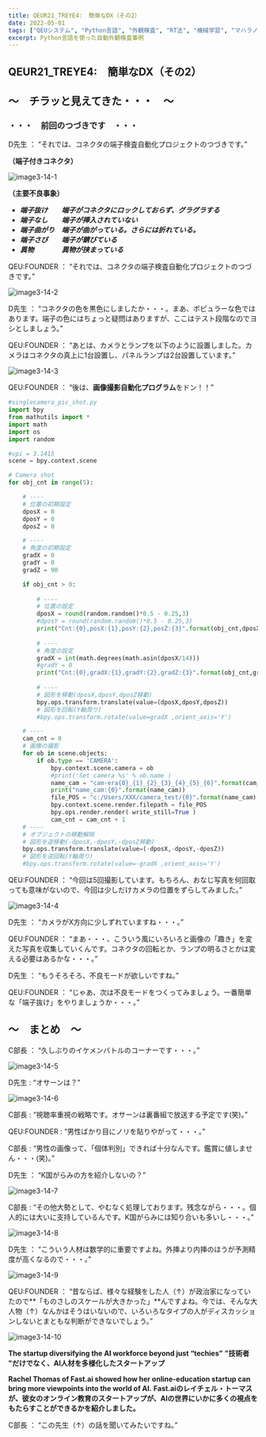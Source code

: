 ```yaml
---
title: QEUR21_TREYE4:　簡単なDX（その2）
date: 2022-05-01
tags: ["QEUシステム", "Python言語", "外観検査", "RT法", "機械学習", "マハラノビス距離", "DX", "Blender"]
excerpt: Python言語を使った自動外観検査事例
---
```


## QEUR21_TREYE4:　簡単なDX（その2）

## ～　チラッと見えてきた・・・　～

### ・・・　前回のつづきです　・・・

D先生 ： “それでは、コネクタの端子検査自動化プロジェクトのつづきです。”

**（端子付きコネクタ）**

![image3-14-1](/2022-05-01-QEUR21_TREYE4/image3-14-1.jpg)

**（主要不良事象）**

- ***端子抜け　　端子がコネクタにロックしておらず、グラグラする***
- ***端子なし　　端子が挿入されていない***
- ***端子曲がり　端子が曲がっている。さらには折れている。***
- ***端子さび　　端子が錆びている***
- ***異物　　　　異物が挟まっている***

QEU:FOUNDER ： “それでは、コネクタの端子検査自動化プロジェクトのつづきです。”

![image3-14-2](/2022-05-01-QEUR21_TREYE4/image3-14-2.jpg)

D先生 ： “コネクタの色を黒色にしましたか・・・。まあ、ポピュラーな色ではあります。端子の色にはちょっと疑問はありますが、ここはテスト段階なのでヨシとしましょう。”

QEU:FOUNDER ： “あとは、カメラとランプを以下のように設置しました。カメラはコネクタの真上に1台設置し、パネルランプは2台設置しています。”

![image3-14-3](/2022-05-01-QEUR21_TREYE4/image3-14-3.jpg)

QEU:FOUNDER ： “後は、**画像撮影自動化プログラム**をドン！！”

```python
#singlecamera_pic_shot.py 
import bpy
from mathutils import *
import math
import os
import random

#vpi = 3.1415
scene = bpy.context.scene

# Camera shot
for obj_cnt in range(5):

    # ----
    # 位置の初期設定
    dposX = 0
    dposY = 0
    dposZ = 0

    # ----
    # 角度の初期設定
    gradX = 0
    gradY = 0
    gradZ = 90

    if obj_cnt > 0:
    
        # ----
        # 位置の設定
        dposX = round(random.random()*0.5 - 0.25,3)
        #dposY = round(random.random()*0.5 - 0.25,3)
        print("Cnt:{0},posX:{1},posY:{2},posZ:{3}".format(obj_cnt,dposX,dposY,dposZ))
    
        # ----
        # 角度の設定
        gradX = int(math.degrees(math.asin(dposX/14)))
        #gradY = 0
        print("Cnt:{0},gradX:{1},gradY:{2},gradZ:{3}".format(obj_cnt,gradX,gradY,gradZ))
    
        # ----
        # 図形を移動(dposX,dposY,dposZ移動)
        bpy.ops.transform.translate(value=(dposX,dposY,dposZ))
        # 図形を回転(Y軸周り)
        #bpy.ops.transform.rotate(value=gradX ,orient_axis='Y')

    # ----
    cam_cnt = 0
    # 画像の撮影
    for ob in scene.objects:
        if ob.type == 'CAMERA':
            bpy.context.scene.camera = ob
            #print('Set camera %s' % ob.name )
            name_cam = "cam-era{0}_{1}_{2}_{3}_{4}_{5}_{6}".format(cam_cnt,gradX,gradY,gradZ,dposX,dposY,dposZ)
            print("name_cam:{0}".format(name_cam))
            file_POS = "c:/Users/XXX/camera_test/{0}".format(name_cam)
            bpy.context.scene.render.filepath = file_POS
            bpy.ops.render.render( write_still=True )
            cam_cnt = cam_cnt + 1
    # ----
    # オブジェクトの移動解除
    # 図形を逆移動(-dposX,-dposY,-dposZ移動)
    bpy.ops.transform.translate(value=(-dposX,-dposY,-dposZ))
    # 図形を逆回転(Y軸周り)
    #bpy.ops.transform.rotate(value=-gradX ,orient_axis='Y')

```

QEU:FOUNDER ： “今回は5回撮影しています。もちろん、おなじ写真を何回取っても意味がないので、今回は少しだけカメラの位置をずらしてみました。”

![image3-14-4](/2022-05-01-QEUR21_TREYE4/image3-14-4.jpg)

D先生 ： “カメラがX方向に少しずれていますね・・・。”

QEU:FOUNDER ： “まあ・・・、こういう風にいろいろと画像の「趣き」を変えた写真を収集していくんです。コネクタの回転とか、ランプの明るさとかは変える必要はあるかな・・・。”

D先生 ： “もうそろそろ、不良モードが欲しいですね。”

QEU:FOUNDER ： “じゃあ、次は不良モードをつくってみましょう。一番簡単な「端子抜け」をやりましょうか・・・。”

## ～　まとめ　～

C部長 ： “久しぶりのイケメンバトルのコーナーです・・・。”

![image3-14-5](/2022-05-01-QEUR21_TREYE4/image3-14-5.jpg)

D先生 : “オサーンは？”

![image3-14-6](/2022-05-01-QEUR21_TREYE4/image3-14-6.jpg)

C部長 : “視聴率重視の戦略です。オサーンは裏番組で放送する予定です(笑)。”

QEU:FOUNDER : “男性ばかり目にノリを貼りやがって・・・。”

C部長 : “男性の画像って、「個体判別」できれば十分なんです。鑑賞に値しません・・・(笑)。”

D先生 ： “K国がらみの方を紹介しないの？”

![image3-14-7](/2022-05-01-QEUR21_TREYE4/image3-14-7.jpg)

C部長 : “その他大勢として、やむなく処理しております。残念ながら・・・。個人的には大いに支持しているんです。K国がらみには知り合いも多いし・・・。”

![image3-14-8](/2022-05-01-QEUR21_TREYE4/image3-14-8.jpg)

D先生 ： “こういう人材は数学的に重要ですよね。外挿より内挿のほうが予測精度が高くなるので・・・。”

![image3-14-9](/2022-05-01-QEUR21_TREYE4/image3-14-9.jpg)

QEU:FOUNDER ： “昔ならば、様々な経験をした人（↑）が政治家になっていたので**「ものさしのスケールが大きかった」**んですよね。今では、そんな大人物（↑）なんかはそうはいないので、いろいろなタイプの人がディスカッションしないとまともな判断ができないでしょう。”

![image3-14-10](/2022-05-01-QEUR21_TREYE4/image3-14-10.jpg)

**The startup diversifying the AI workforce beyond just “techies”**
**"技術者 "だけでなく、AI人材を多様化したスタートアップ**

**Rachel Thomas of Fast.ai showed how her online-education startup can bring more viewpoints into the world of AI.**
**Fast.aiのレイチェル・トーマスが、彼女のオンライン教育のスタートアップが、AIの世界にいかに多くの視点をもたらすことができるかを紹介しました。**

C部長 ： “この先生（↑）の話を聞いてみたいですね。”
